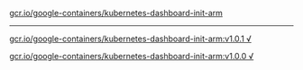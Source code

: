 [gcr.io/google-containers/kubernetes-dashboard-init-arm](https://hub.docker.com/r/anjia0532/kubernetes-dashboard-init-arm/tags/) 

----
[gcr.io/google-containers/kubernetes-dashboard-init-arm:v1.0.1 √](https://hub.docker.com/r/anjia0532/kubernetes-dashboard-init-arm/tags/)

[gcr.io/google-containers/kubernetes-dashboard-init-arm:v1.0.0 √](https://hub.docker.com/r/anjia0532/kubernetes-dashboard-init-arm/tags/)

